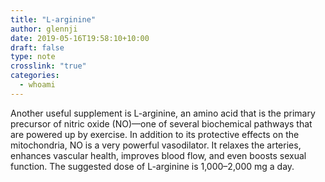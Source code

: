 ```yaml
---
title: "L-arginine"
author: glennji
date: 2019-05-16T19:58:10+10:00
draft: false
type: note
crosslink: "true"
categories:
  - whoami
---
```

Another useful supplement is L-arginine, an amino acid that is the primary precursor of nitric oxide (NO)—one of several biochemical pathways that are powered up by exercise. In addition to its protective effects on the mitochondria, NO is a very powerful vasodilator. It relaxes the arteries, enhances vascular health, improves blood flow, and even boosts sexual function. The suggested dose of L-arginine is 1,000–2,000 mg a day.
